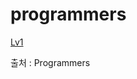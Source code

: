 # programmers

[Lv1](https://github.com/YuJinUk/Algorithm/tree/master/programmers/Lv1)

출처 : Programmers